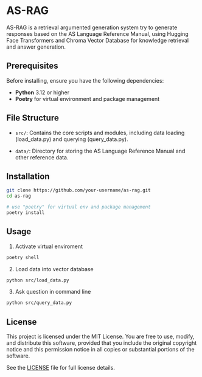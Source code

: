 # AS-RAG

AS-RAG is a retrieval argumented generation system try to generate responses based on the AS Language Reference Manual, using Hugging Face Transformers and Chroma Vector Database for knowledge retrieval and answer generation.

## Prerequisites

Before installing, ensure you have the following dependencies:

- **Python** 3.12 or higher
- **Poetry** for virtual environment and package management

## File Structure
- `src/`: Contains the core scripts and modules, including data loading (load_data.py) and querying (query_data.py).

- `data/`: Directory for storing the AS Language Reference Manual and other reference data.

## Installation

```bash
git clone https://github.com/your-username/as-rag.git
cd as-rag

# use "poetry" for virtual env and package management
poetry install
```

## Usage
1. Activate virtual enviroment
```bash
poetry shell
```
2. Load data into vector database
```bash
python src/load_data.py
```

3. Ask question in command line
```bash
python src/query_data.py
```

## License

This project is licensed under the MIT License. You are free to use, modify, and distribute this software, provided that you include the original copyright notice and this permission notice in all copies or substantial portions of the software.

See the [LICENSE](LICENSE) file for full license details.